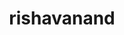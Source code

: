 ---
title: rishavanand
github: https://github.com/rishavanand
mode: light
transition: 1s
score: 77.8
archetype:
- Little Bit of Everything
---